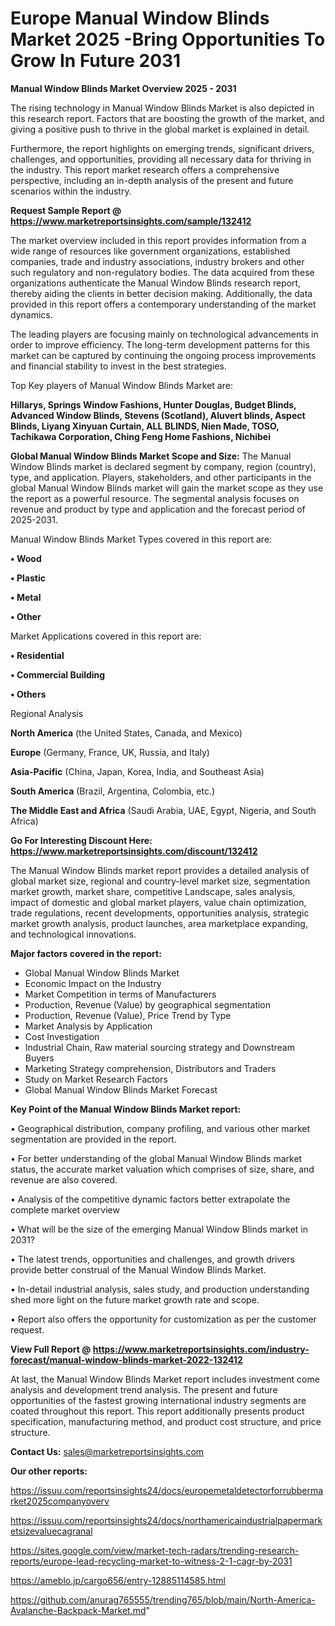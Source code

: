  # Europe Manual Window Blinds Market 2025 -Bring Opportunities To Grow In Future 2031

<Strong> Manual Window Blinds Market Overview 2025 - 2031</strong>

The rising technology in Manual Window Blinds Market is also depicted in this research report. Factors that are boosting the growth of the market, and giving a positive push to thrive in the global market is explained in detail.

Furthermore, the report highlights on emerging trends, significant drivers, challenges, and opportunities, providing all necessary data for thriving in the industry. This report market research offers a comprehensive perspective, including an in-depth analysis of the present and future scenarios within the industry.

<strong>Request Sample Report @ <a href=https://www.marketreportsinsights.com/sample/132412>https://www.marketreportsinsights.com/sample/132412</a></strong>

The market overview included in this report provides information from a wide range of resources like government organizations, established companies, trade and industry associations, industry brokers and other such regulatory and non-regulatory bodies. The data acquired from these organizations authenticate the Manual Window Blinds research report, thereby aiding the clients in better decision making. Additionally, the data provided in this report offers a contemporary understanding of the market dynamics.

The leading players are focusing mainly on technological advancements in order to improve efficiency. The long-term development patterns for this market can be captured by continuing the ongoing process improvements and financial stability to invest in the best strategies.

Top Key players of Manual Window Blinds Market are:

<strong>Hillarys, Springs Window Fashions, Hunter Douglas, Budget Blinds, Advanced Window Blinds, Stevens (Scotland), Aluvert blinds, Aspect Blinds, Liyang Xinyuan Curtain, ALL BLINDS, Nien Made, TOSO, Tachikawa Corporation, Ching Feng Home Fashions, Nichibei</strong>

<strong><b>Global Manual Window Blinds Market Scope and Size:</b></strong>
The Manual Window Blinds market is declared segment by company, region (country), type, and application. Players, stakeholders, and other participants in the global Manual Window Blinds market will gain the market scope as they use the report as a powerful resource. The segmental analysis focuses on revenue and product by type and application and the forecast period of 2025-2031.

Manual Window Blinds Market Types covered in this report are:

<strong>• Wood

• Plastic

• Metal

• Other</strong>

Market Applications covered in this report are:

<strong>• Residential

• Commercial Building

• Others</strong> 

Regional Analysis

<strong>North America</strong> (the United States, Canada, and Mexico)

<strong>Europe</strong> (Germany, France, UK, Russia, and Italy)

<strong>Asia-Pacific</strong> (China, Japan, Korea, India, and Southeast Asia)

<strong>South America</strong> (Brazil, Argentina, Colombia, etc.)

<strong>The Middle East and Africa</strong> (Saudi Arabia, UAE, Egypt, Nigeria, and South Africa)

<strong>Go For Interesting Discount Here: <a href=https://www.marketreportsinsights.com/discount/132412>https://www.marketreportsinsights.com/discount/132412</a></strong>

The Manual Window Blinds market report provides a detailed analysis of global market size, regional and country-level market size, segmentation market growth, market share, competitive Landscape, sales analysis, impact of domestic and global market players, value chain optimization, trade regulations, recent developments, opportunities analysis, strategic market growth analysis, product launches, area marketplace expanding, and technological innovations.

<strong><b>Major factors covered in the report:</b></strong>
<ul>
  <li>Global Manual Window Blinds Market </li>
  <li>Economic Impact on the Industry</li>
  <li>Market Competition in terms of Manufacturers</li>
  <li>Production, Revenue (Value) by geographical segmentation</li>
  <li>Production, Revenue (Value), Price Trend by Type</li>
  <li>Market Analysis by Application</li>
  <li>Cost Investigation</li>
  <li>Industrial Chain, Raw material sourcing strategy and Downstream Buyers</li>
  <li>Marketing Strategy comprehension, Distributors and Traders</li>
  <li>Study on Market Research Factors</li>
  <li>Global Manual Window Blinds Market Forecast</li>
</ul>

<strong><b>Key Point of the Manual Window Blinds Market report:</b></strong>

• Geographical distribution, company profiling, and various other market segmentation are provided in the report.

• For better understanding of the global Manual Window Blinds market status, the accurate market valuation which comprises of size, share, and revenue are also covered.

• Analysis of the competitive dynamic factors better extrapolate the complete market overview

• What will be the size of the emerging Manual Window Blinds market in 2031?

• The latest trends, opportunities and challenges, and growth drivers provide better construal of the Manual Window Blinds Market.

• In-detail industrial analysis, sales study, and production understanding shed more light on the future market growth rate and scope.

• Report also offers the opportunity for customization as per the customer request.

<strong><b>View Full Report @ <a href=https://www.marketreportsinsights.com/industry-forecast/manual-window-blinds-market-2022-132412>https://www.marketreportsinsights.com/industry-forecast/manual-window-blinds-market-2022-132412</a></b></strong>


At last, the Manual Window Blinds Market report includes investment come analysis and development trend analysis. The present and future opportunities of the fastest growing international industry segments are coated throughout this report. This report additionally presents product specification, manufacturing method, and product cost structure, and price structure.

<strong>Contact Us:</strong>
sales@marketreportsinsights.com

<strong>Our other reports:</strong>

<a href=https://issuu.com/reportsinsights24/docs/europemetaldetectorforrubbermarket2025companyoverv>https://issuu.com/reportsinsights24/docs/europemetaldetectorforrubbermarket2025companyoverv</a>

<a href=https://issuu.com/reportsinsights24/docs/northamericaindustrialpapermarketsizevaluecagranal>https://issuu.com/reportsinsights24/docs/northamericaindustrialpapermarketsizevaluecagranal</a>

<a href=https://sites.google.com/view/market-tech-radars/trending-research-reports/europe-lead-recycling-market-to-witness-2-1-cagr-by-2031>https://sites.google.com/view/market-tech-radars/trending-research-reports/europe-lead-recycling-market-to-witness-2-1-cagr-by-2031</a>

<a href=https://ameblo.jp/cargo656/entry-12885114585.html>https://ameblo.jp/cargo656/entry-12885114585.html</a>

<a href=https://github.com/anurag765555/trending765/blob/main/North-America-Avalanche-Backpack-Market.md>https://github.com/anurag765555/trending765/blob/main/North-America-Avalanche-Backpack-Market.md</a>"
